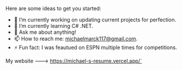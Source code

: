 
Here are some ideas to get you started:

- 🔭 I’m currently working on updating current projects for perfection.
- 🌱 I’m currently learning C# .NET.
- 💬 Ask me about anything!
- 📫 How to reach me: michaelmarck117@gmail.com.
- ⚡ Fun fact: I was feautued on ESPN multiple times for competitions.


My website ---> https://michael-s-resume.vercel.app/`
